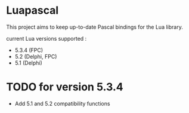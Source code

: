 # Luapascal

This project aims to keep up-to-date Pascal bindings for the Lua library. 

current Lua versions supported :
- 5.3.4 (FPC)
- 5.2 (Delphi, FPC)
- 5.1 (Delphi)


# TODO for version 5.3.4

- Add 5.1 and 5.2 compatibility functions
